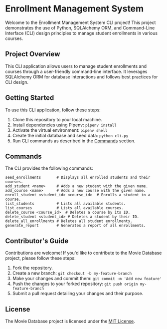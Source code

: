 # Enrollment Management System

Welcome to the Enrollment Management System CLI project! This project demonstrates the use of Python, SQLAlchemy ORM, and Command-Line Interface (CLI) design principles to manage student enrollments in various courses.


## Project Overview

This CLI application allows users to manage student enrollments and courses through a user-friendly command-line interface. It leverages SQLAlchemy ORM for database interactions and follows best practices for CLI design.

## Getting Started

To use this CLI application, follow these steps:

1. Clone this repository to your local machine.
2. Install dependencies using Pipenv: `pipenv install`
3. Activate the virtual environment: `pipenv shell`
4. Create the initial database and seed data: `python cli.py`
5. Run CLI commands as described in the [Commands](#commands) section.

## Commands

The CLI provides the following commands:

```shell
seed_enrollments       # Displays all enrolled students and their courses.
add_student <name>     # Adds a new student with the given name.
add_course <name>      # Adds a new course with the given name.
enroll_student <student_id> <course_id>  # Enrolls a student in a course.
list_students          # Lists all available students.
list_courses           # Lists all available courses.
delete_course <course_id>  # Deletes a course by its ID.
delete_student <student_id> # Deletes a student by their ID.
delete_all_enrollments # Deletes all student enrollments.
generate_report        # Generates a report of all enrollments.
```

## Contributor's Guide
Contributions are welcome! If you'd like to contribute to the Movie Database project, please follow these steps:

1. Fork the repository.
2. Create a new branch: `git checkout -b my-feature-branch`
3. Make your changes and commit them: `git commit -m 'Add new feature'`
4. Push the changes to your forked repository: `git push origin my-feature-branch`
5. Submit a pull request detailing your changes and their purpose.


## License
The Movie Database project is licensed under the [MIT License](https://choosealicense.com/licenses/mit/).


